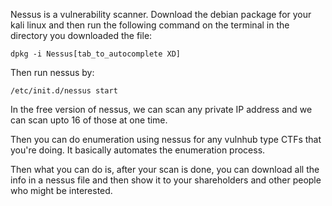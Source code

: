 Nessus is a vulnerability scanner. Download the debian package for your kali linux and then run the following command on the terminal in the directory you downloaded the file:

```
dpkg -i Nessus[tab_to_autocomplete XD]
```

Then run nessus by: 

```
/etc/init.d/nessus start
```

In the free version of nessus, we can scan any private IP address and we can scan upto 16 of those at one time.

Then you can do enumeration using nessus for any vulnhub type CTFs that you're doing. It basically automates the enumeration process. 

Then what you can do is, after your scan is done, you can download all the info in a nessus file and then show it to your shareholders and other people who might be interested.